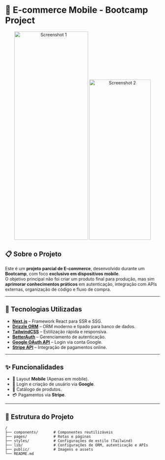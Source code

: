# 📱 E-commerce Mobile - Bootcamp Project

<!-- Área para imagens do projeto -->
<p align="center">
  <img width="240" height="680" alt="Screenshot 1" src="https://github.com/user-attachments/assets/91a21991-bee6-4f37-b213-8d80a3bdd33b" />
  <img width="200" height="523" alt="Screenshot 2" src="https://github.com/user-attachments/assets/b589a381-f597-48b5-9a5b-b63e113574b5" />
</p>

## 📋 Sobre o Projeto
Este é um **projeto parcial de E-commerce**, desenvolvido durante um **Bootcamp**, com foco **exclusivo em dispositivos mobile**.  
O objetivo principal não foi criar um produto final para produção, mas sim **aprimorar conhecimentos práticos** em autenticação, integração com APIs externas, organização de código e fluxo de compra.  

---

## 🚀 Tecnologias Utilizadas
- **[Next.js](https://nextjs.org/)** – Framework React para SSR e SSG.
- **[Drizzle ORM](https://orm.drizzle.team/)** – ORM moderno e tipado para banco de dados.
- **[TailwindCSS](https://tailwindcss.com/)** – Estilização rápida e responsiva.
- **[BetterAuth](https://better-auth.com/)** – Gerenciamento de autenticação.
- **[Google OAuth API](https://developers.google.com/identity)** – Login via conta Google.
- **[Stripe API](https://stripe.com/)** – Integração de pagamentos online.

---

## ✨ Funcionalidades
- 📱 Layout **Mobile** (Apenas em mobile).
- 🔐 Login e criação de usuário via **Google**.
- 🛒 Catálogo de produtos.
- 💳 Pagamentos via **Stripe**.

---

## 📂 Estrutura do Projeto
```plaintext
/
├── components/       # Componentes reutilizáveis
├── pages/            # Rotas e páginas
├── styles/           # Configurações de estilo (Tailwind)
├── lib/              # Configurações de ORM, autenticação e APIs
├── public/           # Imagens e assets
└── README.md
